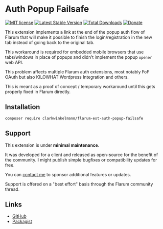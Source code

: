 # Auth Popup Failsafe

[![MIT license](https://img.shields.io/badge/license-MIT-blue.svg)](https://github.com/clarkwinkelmann/flarum-ext-auth-popup-failsafe/blob/master/LICENSE.txt) [![Latest Stable Version](https://img.shields.io/packagist/v/clarkwinkelmann/flarum-ext-auth-popup-failsafe.svg)](https://packagist.org/packages/clarkwinkelmann/flarum-ext-auth-popup-failsafe) [![Total Downloads](https://img.shields.io/packagist/dt/clarkwinkelmann/flarum-ext-auth-popup-failsafe.svg)](https://packagist.org/packages/clarkwinkelmann/flarum-ext-auth-popup-failsafe) [![Donate](https://img.shields.io/badge/paypal-donate-yellow.svg)](https://www.paypal.me/clarkwinkelmann)

This extension implements a link at the end of the popup auth flow of Flarum that will make it possible to finish the login/registration in the new tab instead of going back to the original tab.

This workaround is required for embedded mobile browsers that use tabs/windows in place of popups and didn't implement the popup `opener` web API.

This problem affects multiple Flarum auth extensions, most notably FoF OAuth but also KILOWHAT Wordpress Integration and others.

This is meant as a proof of concept / temporary workaround until this gets properly fixed in Flarum directly.

## Installation

    composer require clarkwinkelmann/flarum-ext-auth-popup-failsafe

## Support

This extension is under **minimal maintenance**.

It was developed for a client and released as open-source for the benefit of the community.
I might publish simple bugfixes or compatibility updates for free.

You can [contact me](https://clarkwinkelmann.com/flarum) to sponsor additional features or updates.

Support is offered on a "best effort" basis through the Flarum community thread.

## Links

- [GitHub](https://github.com/clarkwinkelmann/flarum-ext-auth-popup-failsafe)
- [Packagist](https://packagist.org/packages/clarkwinkelmann/flarum-ext-auth-popup-failsafe)
